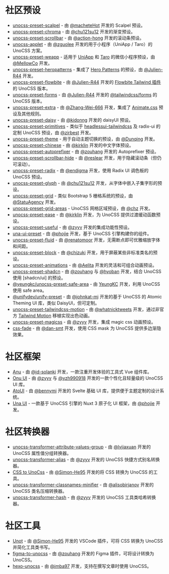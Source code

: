 # 社区预设

- [unocss-preset-scalpel](https://github.com/macheteHot/unocss-preset-scalpel) - 由 [@macheteHot](https://github.com/macheteHot/) 开发的 Scalpel 预设。
- [unocss-preset-chroma](https://github.com/chu121su12/unocss-preset-chroma) - 由 [@chu121su12](https://github.com/chu121su12) 开发的渐变预设。
- [unocss-preset-scrollbar](https://github.com/action-hong/unocss-preset-scrollbar) - 由 [@action-hong](https://github.com/action-hong) 开发的滚动条预设。
- [unocss-applet](https://github.com/unocss-applet/unocss-applet) - 由 [@zguolee](https://github.com/zguolee) 开发的用于小程序（UniApp / Taro）的 UnoCSS 方案。
- [unocss-preset-weapp](https://github.com/MellowCo/unocss-preset-weapp) - 适用于 [UniApp](https://uniapp.dcloud.io) 和 [Taro](https://taro-docs.jd.com/taro/docs) 的微信小程序预设，由 [@MellowCo](https://github.com/MellowCo) 开发。
- [unocss-preset-heropatterns](https://github.com/Julien-R44/unocss-preset-heropatterns) - 集成了 [Hero Patterns](https://heropatterns.com/) 的预设，由 [@Julien-R44](https://github.com/Julien-R44) 开发。
- [unocss-preset-flowbite](https://github.com/Julien-R44/unocss-preset-flowbite) - 由 [@Julien-R44](https://github.com/Julien-R44) 开发的 [Flowbite Tailwind 插件](https://github.com/themesberg/flowbite) 的 UnoCSS 版本。
- [unocss-preset-forms](https://github.com/Julien-R44/unocss-preset-forms) - 由 [@Julien-R44](https://github.com/Julien-R44) 开发的 [@tailwindcss/forms](https://github.com/tailwindlabs/tailwindcss-forms) 的 UnoCSS 版本。
- [unocss-preset-extra](https://github.com/MoomFE/unocss-preset-extra) - 由 [@Zhang-Wei-666](https://github.com/Zhang-Wei-666) 开发，集成了 [Animate.css](https://animate.style) 预设及其他规则。
- [unocss-preset-daisy](https://github.com/kidonng/unocss-preset-daisy) - 由 [@kidonng](https://github.com/kidonng) 开发的 daisyUI 预设。
- [unocss-preset-primitives](https://github.com/zirbest/unocss-preset-primitives) - 类似于 [headlessui-tailwindcss](https://github.com/tailwindlabs/headlessui/tree/main/packages/%40headlessui-tailwindcss) 及 radix-ui 的定制 UnoCSS 预设，由 [@zirbest](https://github.com/zirbest) 开发。
- [unocss-preset-theme](https://github.com/Dunqing/unocss-preset-theme) - 用于自动主题切换的预设，由 [@Dunqing](https://github.com/Dunqing) 开发。
- [unocss-preset-chinese](https://github.com/kirklin/unocss-preset-chinese) - 由 [@kirklin](https://github.com/kirklin) 开发的中文字体预设。
- [unocss-preset-autoprefixer](https://github.com/zouhangwithsweet/unocss-preset-autoprefixer) - 由 [@zouhang](https://github.com/zouhangwithsweet) 开发的 Autoprefixer 预设。
- [unocss-preset-scrollbar-hide](https://github.com/reslear/unocss-preset-scrollbar-hide) - 由 [@reslear](https://github.com/reslear) 开发，用于隐藏滚动条（但仍可滚动）。
- [unocss-preset-radix](https://github.com/endigma/unocss-preset-radix) - 由 [@endigma](https://github.com/endigma) 开发，使用 Radix UI 调色板的 UnoCSS 预设。
- [unocss-preset-glyph](https://github.com/chu121su12/unocss-preset-glyph) - 由 [@chu121su12](https://github.com/chu121su12) 开发，从字体中嵌入子集字形的预设。
- [unocss-preset-grid](https://github.com/StatuAgency/unocss-preset-grid) - 类似 Bootstrap 5 栅格系统的预设，由 [@StatuAgency](https://github.com/StatuAgency) 开发。
- [unocss-preset-grid-areas](https://github.com/chz/unocss-preset-grid-areas) - UnoCSS 网格区域预设，由 [@chz](https://github.com/chz) 开发。
- [unocss-preset-ease](https://github.com/kirklin/unocss-preset-ease) - 由 [@kirklin](https://github.com/kirklin) 开发，为 UnoCSS 提供过渡缓动函数预设。
- [unocss-preset-useful](https://github.com/unpreset/unocss-preset-useful) - 由 [@zyyv](https://github.com/zyyv) 开发的集成功能性预设。
- [una-ui-preset](https://unaui.com/getting-started/installation#presets-mode) - 由 [@phojie](https://github.com/phojie) 开发，基于 UnoCSS 引擎构建你的组件。
- [unocss-preset-fluid](https://renatomoor.github.io/unocss-preset-fluid/) - 由 [@renatomoor](https://github.com/renatomoor) 开发，无需断点即可优雅缩放字体和间距。
- [unocss-preset-block](https://github.com/unpreset/unocss-preset-block) - 由 [@chizuki](https://github.com/chizukicn) 开发，用于屏蔽某些非标准类名的预设。
- [unocss-preset-animations](https://unocss-preset-animations.aelita.me/) - 由 [@Aelita](https://github.com/xsjcTony) 开发的灵活和可组合动画预设。
- [unocss-preset-shadcn](https://github.com/hyoban/unocss-preset-shadcn#readme) - 由 [@zouhang](https://github.com/zouhangwithsweet) 与 [@hyoban](https://github.com/hyoban) 开发，结合 UnoCSS 使用 [shadcn/ui] 的预设。
- [@yeungkc/unocss-preset-safe-area](https://github.com/YeungKC/unocss-preset-safe-area) - 由 [YeungKC](https://github.com/YeungKC) 开发，利用 UnoCSS 使用 safe area。
- [@unifydev/unify-preset](https://github.com/unify-ui-dev/unify-preset/blob/main/README.md) - 由 [@johnkat-mj](https://github.com/Johnkat-Mj) 开发的基于 UnoCSS 的 Atomic Theming UI 库，类似 DaisyUI，但可定制。
- [unocss-preset-tailwindcss-motion](https://github.com/whatnickcodes/unocss-preset-tailwindcss-motion) - 由 [@whatnicktweets](https://x.com/whatnicktweets) 开发，通过非官方 [Tailwind Motion](https://rombo.co/tailwind) 移植实现出色动画。
- [unocss-preset-magicss](https://github.com/unpreset/unocss-preset-magicss) - 由 [@zyyv](https://github.com/zyyv) 开发，集成 magic css 动画预设。
- [css-fade](https://www.npmjs.com/package/css-fade) - 由 [@dan-smt](https://github.com/dan-smt) 开发，使用 CSS mask 为 UnoCSS 提供多边渐隐效果。

# 社区框架

- [Anu](https://github.com/jd-solanki/anu) - 由 [@jd-solanki](https://github.com/jd-solanki) 开发，一款注重开发体验的工具式 Vue 组件库。
- [Onu UI](https://github.com/onu-ui/onu-ui) - 由 [@zyyv](https://github.com/zyyv) 与 [@yzh990918](https://github.com/yzh990918) 开发的一款个性化且轻量级的 UnoCSS UI 库。
- [AtoUI](https://github.com/bennymi/ato-ui) - 由 [@bennymi](https://github.com/bennymi) 开发的 Svelte 基础 UI 库，提供便于主题定制的设计系统。
- [Una UI](https://unaui.com/) - 一款基于 UnoCSS 引擎的 Nuxt 3 原子化 UI 框架，由 [@phojie](https://github.com/phojie) 开发。

# 社区转换器

- [unocss-transformer-attribute-values-group](https://github.com/lvjiaxuan/unocss-transformer-attribute-values-group) - 由 [@lvjiaxuan](https://github.com/lvjiaxuan) 开发的 UnoCSS 属性值分组转换器。
- [unocss-transformer-alias](https://github.com/zyyv/unocss-transformer-alias) - 由 [@zyyv](https://github.com/zyyv) 开发的 UnoCSS 快捷方式别名转换器。
- [CSS to UnoCss](https://github.com/Simon-He95/transformToUnoCSS) - 由 [@Simon-He95](https://github.com/Simon-He95) 开发的将 CSS 转换为 UnoCSS 的工具。
- [unocss-transformer-classnames-minifier](https://github.com/alisobirjanov/unocss-transformer-classnames-minifier) - 由 [@alisobirjanov](https://github.com/alisobirjanov) 开发的 UnoCSS 类名压缩转换器。
- [unocss-transformer-hash](https://github.com/unpreset/unocss-transformer-hash) - 由 [@zyyv](https://github.com/zyyv) 开发的 UnoCSS 工具类哈希转换器。

# 社区工具

- [Unot](https://github.com/Simon-He95/unot) - 由 [@Simon-He95](https://github.com/Simon-He95) 开发的 VSCode 插件，可将 CSS 转换为 UnoCSS 并简化工具类书写。
- [figma-to-unocss](https://github.com/zouhangwithsweet/figma-to-unocss) - 由 [@zouhang](https://github.com/zouhangwithsweet) 开发的 Figma 插件，可将设计转换为 UnoCSS。
- [hexo-unocss](https://github.com/imba97/hexo-unocss) - 由 [@imba97](https://github.com/imba97) 开发，支持在撰写文章时使用 UnoCSS。
